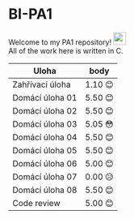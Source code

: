 # BI-PA1

Welcome to my PA1 repository! <img src="https://media.giphy.com/media/hvRJCLFzcasrR4ia7z/giphy.gif" width="25px">  
All of the work here is written in C.

|Uloha            | body  |
|-----------------|-------|
| Zahřívací úloha	| 1.10 :blush:	|
| Domácí úloha 01	| 5.50 :blush:	|
| Domácí úloha 02	| 5.50 :blush:	|
| Domácí úloha 03	| 5.05 :flushed:	|
| Domácí úloha 04	| 5.50 :blush:	|
| Domácí úloha 05	| 5.50 :blush:	|
| Domácí úloha 06	| 5.00 :blush:	|
| Domácí úloha 07	| 0.00 :disappointed_relieved:	|
| Domácí úloha 08	| 5.50 :blush:	|
| Code review	    | 5.00 :blush:	|
